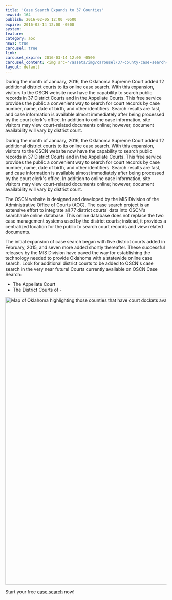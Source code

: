 ```yaml
---
title: 'Case Search Expands to 37 Counties'
newsid: 164
publish: 2016-02-05 12:00 -0500
expire: 2016-03-14 12:00 -0500
system: 
feature: 
category: aoc
news: true
carousel: true
link: 
carousel_expire: 2016-03-14 12:00 -0500
carousel_content: <img src='/assets/img/carousel/37-county-case-search-carousel.jpg' alt='Case Search Expands to 37 Counties' />
layout: default
---
```

<p>During the month of January, 2016, the Oklahoma Supreme Court added 12 additional district courts to its online case search. With this expansion, visitors to the OSCN website now have the capability to search public records in 37 District Courts and in the Appellate Courts. This free service provides the public a convenient way to search for court records by case number, name, date of birth, and other identifiers. Search results are fast, and case information is available almost immediately after being processed by the court clerk's office. In addition to online case information, site visitors may view court-related documents online; however, document availability will vary by district court.</p>
 <!--more-->
<p>During the month of January, 2016, the Oklahoma Supreme Court added 12 additional district courts to its online case search. With this expansion, visitors to the OSCN website now have the capability to search public records in 37 District Courts and in the Appellate Courts. This free service provides the public a convenient way to search for court records by case number, name, date of birth, and other identifiers. Search results are fast, and case information is available almost immediately after being processed by the court clerk's office. In addition to online case information, site visitors may view court-related documents online; however, document availability will vary by district court.</p>
<p>The OSCN website is designed and developed by the MIS Division of the Administrative Office of Courts (AOC). The case search project is an extensive effort to integrate all 77 district courts' data into OSCN's searchable online database. This online database does not replace the two case management systems used by the district courts; instead, it provides a centralized location for the public to search court records and view related documents.</p>
<p>The initial expansion of case search began with five district courts added in February, 2015, and seven more added shortly thereafter. These successful releases by the MIS Division have paved the way for establishing the technology needed to provide Oklahoma with a statewide online case search. Look for additional district courts to be added to OSCN's case search in the very near future!
Courts currently available on OSCN Case Search:</p>
<ul>
<li>The Appellate Court</li>
<li>The District Courts of -</li>
</ul>
<img src="/assets/img/37-county-case-search.jpg" alt="Map of Oklahoma highlighting those counties that have court dockets available on oscn" style="width: 900px;"/>
<p>Start your free <a href="http://www.oscn.net/dockets/search.aspx">case search</a> now!</p>